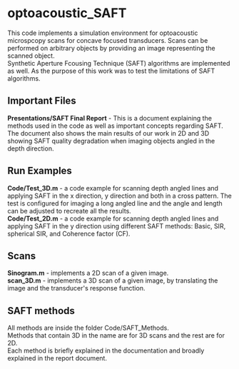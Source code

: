 # optoacoustic_SAFT

This code implements a simulation environment for optoacoustic microspcopy scans for concave focused transducers. Scans can be performed on arbitrary objects
by providing an image representing the scanned object.\
Synthetic Aperture Fcousing Technique (SAFT) algorithms are implemented as well. As the purpose of this work was to test the limitations of SAFT algorithms. 

## Important Files
**Presentations/SAFT Final Report** - This is a document explaining the methods used in the code as well as important concepts regarding SAFT. The document also shows the main results of our work in 2D and 3D showing SAFT quality degradation when imaging objects angled in the depth direction.

## Run Examples
**Code/Test_3D.m** - a code example for scanning depth angled lines and applying SAFT in the x direction, y direction and both in a cross pattern. The test is configured for imaging a long angled line and the angle and length can be adjusted to recreate all the results.\
**Code/Test_2D.m** - a code example for scanning depth angled lines and applying SAFT in the y direction using different SAFT methods: Basic, SIR, spherical SIR, and Coherence factor (CF).

## Scans 
**Sinogram.m** - implements a 2D scan of a given image.\
**scan_3D.m** - implements a 3D scan of a given image, by translating the image and the transducer's response function.

## SAFT methods 
All methods are inside the folder Code/SAFT_Methods.\
Methods that contain 3D in the name are for 3D scans and the rest are for 2D.\
Each method is briefly explained in the documentation and broadly explained in the report document.
